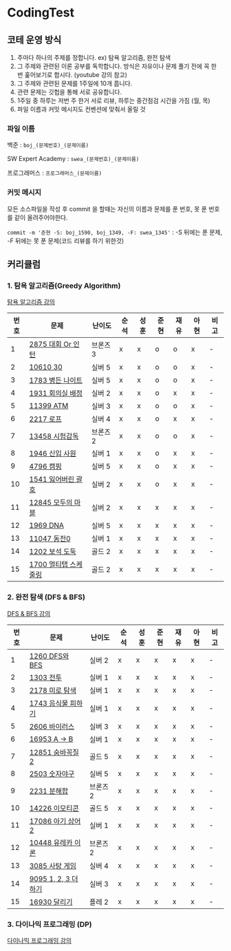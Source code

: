 # CodingTest

## 코테 운영 방식
1. 주마다 하나의 주제를 정합니다. ex) 탐욕 알고리즘, 완전 탐색
2. 그 주제와 관련된 이론 공부를 독학합니다. 방식은 자유이나 문제 풀기 전에 꼭 한 번 훑어보기로 합시다.
(youtube 강의 참고)
3. 그 주제와 관련된 문제를 1주일에 10개 풉니다.
4. 관련 문제는 깃헙을 통해 서로 공유합니다.
5. 1주일 중 하루는 저번 주 한거 서로 리뷰, 하루는 중간점검 시간을 가짐 (월, 목)
6. 파일 이름과 커밋 메시지도 컨벤션에 맞춰서 올릴 것


### 파일 이름

백준 : `boj_(문제번호)_(문제이름)` 

SW Expert Academy : `swea_(문제번호)_(문제이름)`

프로그래머스 : `프로그래머스_(문제이름)`


### 커밋 메시지

모든 소스파일을 작성 후 commit 을 할때는 자신의 이름과 문제를 푼 번호, 못 푼 번호를 같이 올려주어야한다.

`commit -m '준현 -S: boj_1590, boj_1349, -F: swea_1345'` : -S 뒤에는 푼 문제, -F 뒤에는 못 푼 문제(코드 리뷰를 하기 위한것)



## 커리큘럼

### 1. 탐욕 알고리즘(Greedy Algorithm)

[탐욕 알고리즘 강의](https://youtu.be/2zjoKjt97vQ)

|번호|문제|난이도|순석|성훈|준현|재유|아현|비고|
|---|---|---|---|---|---|---|---|---|
|1|[2875 대회 Or 인턴](https://www.acmicpc.net/problem/2875)|브론즈 3|x|x|o|o|x|-|
|2|[10610 30](https://www.acmicpc.net/problem/10610)|실버 5|x|x|o|o|x|-|
|3|[1783 병든 나이트](https://www.acmicpc.net/problem/1783)|실버 5|x|x|o|o|x|-|
|4|[1931 회의실 배정](https://www.acmicpc.net/problem/1931)|실버 2|x|x|o|x|x|-|
|5|[11399 ATM](https://www.acmicpc.net/problem/11399)|실버 3|x|x|o|o|x|-|
|6|[2217 로프](https://www.acmicpc.net/problem/2217)|실버 4|x|x|o|x|x|-|
|7|[13458 시험감독](https://www.acmicpc.net/problem/13458)|브론즈 2|x|x|o|o|x|-|
|8|[1946 신입 사원](https://www.acmicpc.net/problem/1946)|실버 1|x|x|o|x|x|-|
|9|[4796 캠핑](https://www.acmicpc.net/problem/4796)|실버 5|x|x|o|x|x|-|
|10|[1541 잃어버린 괄호](https://www.acmicpc.net/problem/1541)|실버 2|x|x|o|x|x|-|
|11|[12845 모두의 마블](https://www.acmicpc.net/problem/12845)|실버 2|x|x|x|x|x|-|
|12|[1969 DNA](https://www.acmicpc.net/problem/1969)|실버 5|x|x|x|x|x|-|
|13|[11047 동전0](https://www.acmicpc.net/problem/11047)|실버 1|x|x|x|x|x|-|
|14|[1202 보석 도둑](https://www.acmicpc.net/problem/1202)|골드 2|x|x|x|x|x|-|
|15|[1700 멀티탭 스케줄링](https://www.acmicpc.net/problem/1700)|골드 2|x|x|x|x|x|-|


### 2. 완전 탐색 (DFS & BFS)

[DFS & BFS 강의](https://youtu.be/7C9RgOcvkvo)

|번호|문제|난이도|순석|성훈|준현|재유|아현|비고|
|---|---|---|---|---|---|---|---|---|
|1|[1260 DFS와 BFS](https://www.acmicpc.net/problem/1260)|실버 2|x|x|x|x|x|-|
|2|[1303 전투](https://www.acmicpc.net/problem/1303)|실버 1|x|x|x|x|x|-|
|3|[2178 미로 탐색](https://www.acmicpc.net/problem/2178)|실버 1|x|x|x|x|x|-|
|4|[1743 음식물 피하기](https://www.acmicpc.net/problem/1743)|실버 1|x|x|x|x|x|-|
|5|[2606 바이러스](https://www.acmicpc.net/problem/2606)|실버 3|x|x|x|x|x|-|
|6|[16953 A -> B](https://www.acmicpc.net/problem/16953)|실버 1|x|x|x|x|x|-|
|7|[12851 숨바꼭질 2](https://www.acmicpc.net/problem/12851)|골드 5|x|x|x|x|x|-|
|8|[2503 숫자야구](https://www.acmicpc.net/problem/2503)|실버 5|x|x|x|x|x|-|
|9|[2231 분해합](https://www.acmicpc.net/problem/2231)|브론즈 2|x|x|x|x|x|-|
|10|[14226 이모티콘](https://www.acmicpc.net/problem/14226)|골드 5|x|x|x|x|x|-|
|11|[17086 아기 상어2](https://www.acmicpc.net/problem/17086)|실버 1|x|x|x|x|x|-|
|12|[10448 유레카 이론](https://www.acmicpc.net/problem/10448)|브론즈 2|x|x|x|x|x|-|
|13|[3085 사탕 게임](https://www.acmicpc.net/problem/3085)|실버 4|x|x|x|x|x|-|
|14|[9095 1, 2, 3 더하기](https://www.acmicpc.net/problem/9095)|실버 3|x|x|x|x|x|-|
|15|[16930 달리기](https://www.acmicpc.net/problem/16930)|플레 2|x|x|x|x|x|-|

### 3. 다이나믹 프로그래밍 (DP)

[다이나믹 프로그래밍 강의](https://youtu.be/5Lu34WIx2Us)
